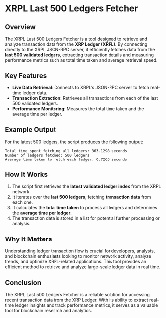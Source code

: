 # XRPL Last 500 Ledgers Fetcher

## Overview
The XRPL Last 500 Ledgers Fetcher is a tool designed to retrieve and analyze transaction data from the **XRP Ledger (XRPL)**. By connecting directly to the XRPL JSON-RPC server, it efficiently fetches data from the **last 500 validated ledgers**, extracting transaction details and measuring performance metrics such as total time taken and average retrieval speed.

## Key Features
- **Live Data Retrieval**: Connects to XRPL’s JSON-RPC server to fetch real-time ledger data.
- **Transaction Extraction**: Retrieves all transactions from each of the last 500 validated ledgers.
- **Performance Monitoring**: Measures the total time taken and the average time per ledger.

## Example Output
For the latest 500 ledgers, the script produces the following output:

```
Total time spent fetching all ledgers: 363.1298 seconds
Number of ledgers fetched: 500 ledgers
Average time taken to fetch each ledger: 0.7263 seconds
```

## How It Works
1. The script first retrieves the **latest validated ledger index** from the XRPL network.
2. It iterates over the **last 500 ledgers**, fetching **transaction data** from each one.
3. It calculates the **total time taken** to process all ledgers and determines the **average time per ledger**.
4. The transaction data is stored in a list for potential further processing or analysis.

## Why It Matters
Understanding ledger transaction flow is crucial for developers, analysts, and blockchain enthusiasts looking to monitor network activity, analyze trends, and optimize XRPL-related applications. This tool provides an efficient method to retrieve and analyze large-scale ledger data in real time.

## Conclusion
The XRPL Last 500 Ledgers Fetcher is a reliable solution for accessing recent transaction data from the XRP Ledger. With its ability to extract real-time ledger insights and track performance metrics, it serves as a valuable tool for blockchain research and analytics.

